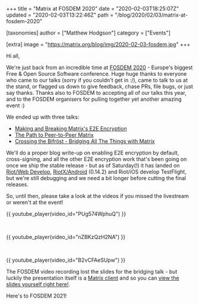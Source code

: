 +++
title = "Matrix at FOSDEM 2020"
date = "2020-02-03T18:25:07Z"
updated = "2020-02-03T13:22:46Z"
path = "/blog/2020/02/03/matrix-at-fosdem-2020"

[taxonomies]
author = ["Matthew Hodgson"]
category = ["Events"]

[extra]
image = "https://matrix.org/blog/img/2020-02-03-fosdem.jpg"
+++

Hi all,

We're just back from an incredible time at [FOSDEM 2020](https://fosdem.org/2020) - Europe's biggest Free & Open Source Software conference.  Huge huge thanks to everyone who came to our talks (sorry if you couldn't get in :/), came to talk to us at the stand, or flagged us down to give feedback, chase PRs, file bugs, or just say thanks.  Thanks also to FOSDEM to accepting all of our talks this year, and to the FOSDEM organisers for pulling together yet another amazing event :)

We ended up with three talks:

* [Making and Breaking Matrix's E2E Encryption](https://fosdem.org/2020/schedule/event/matrix/)
* [The Path to Peer-to-Peer Matrix](https://fosdem.org/2020/schedule/event/dip_p2p_matrix/)
* [Crossing the Bifröst - Bridging All The Things with Matrix](https://fosdem.org/2020/schedule/event/matrix_bridge/)

We'll do a proper blog write-up on enabling E2E encryption by default, cross-signing, and all the other E2E encryption work that's been going on once we ship the stable release - but as of Saturday(!) it has landed on [Riot/Web Develop](https://riot.im/develop), [RiotX/Android](https://play.google.com/store/apps/details?id=im.vector.riotx) (0.14.2) and Riot/iOS develop TestFlight, but we're still debugging and we need a bit longer before cutting the final releases.

So, until then, please take a look at the videos if you missed the livestream or weren't at the event!

{{ youtube_player(video_id="PUg574WphuQ") }}

<br/>

{{ youtube_player(video_id="nZBKzQzH2NA") }}

<br/>

{{ youtube_player(video_id="B2vCFAeSUpw") }}

The FOSDEM video recording lost the slides for the bridging talk - but luckily the presentation itself is a [Matrix client](https://github.com/Half-Shot/matrix-presents) and so you can [view the slides yourself right here!](https://presents.half-shot.uk/slides/!mfikNYyXndTTDgQjAu:half-shot.uk/).

Here's to FOSDEM 2021!

